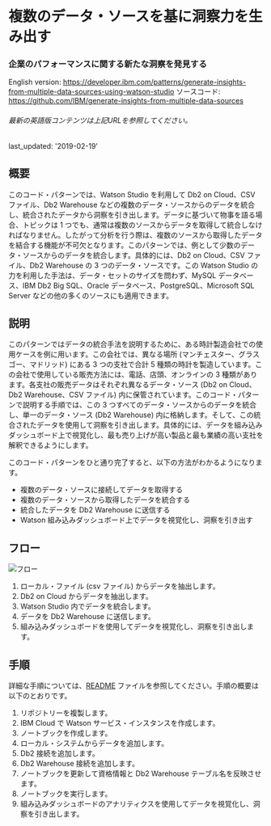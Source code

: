 # 複数のデータ・ソースを基に洞察力を生み出す

### 企業のパフォーマンスに関する新たな洞察を発見する

English version: https://developer.ibm.com/patterns/generate-insights-from-multiple-data-sources-using-watson-studio
  ソースコード: https://github.com/IBM/generate-insights-from-multiple-data-sources

###### 最新の英語版コンテンツは上記URLを参照してください。
last_updated: '2019-02-19'

 
## 概要

このコード・パターンでは、Watson Studio を利用して Db2 on Cloud、CSV ファイル、Db2 Warehouse などの複数のデータ・ソースからのデータを統合し、統合されたデータから洞察を引き出します。データに基づいて物事を語る場合、トピックは 1 つでも、通常は複数のソースからデータを取得して統合しなければなりません。したがって分析を行う際は、複数のソースから取得したデータを結合する機能が不可欠となります。このパターンでは、例として少数のデータ・ソースからのデータを統合します。具体的には、Db2 on Cloud、CSV ファイル、Db2 Warehouse の 3 つのデータ・ソースです。この Watson Studio の力を利用した手法は、データ・セットのサイズを問わず、MySQL データベース、IBM Db2 Big SQL、Oracle データベース、PostgreSQL、Microsoft SQL Server などの他の多くのソースにも適用できます。

## 説明

このパターンではデータの統合手法を説明するために、ある時計製造会社での使用ケースを例に用います。この会社では、異なる場所 (マンチェスター、グラスゴー、マドリッド) にある 3 つの支社で合計 5 種類の時計を製造しています。この会社で使用している販売方法には、電話、店頭、オンラインの 3 種類があります。各支社の販売データはそれぞれ異なるデータ・ソース (Db2 on Cloud、Db2 Warehouse、CSV ファイル) 内に保管されています。このコード・パターンで説明する手順では、この 3 つすべてのデータ・ソースからのデータを統合し、単一のデータ・ソース (Db2 Warehouse) 内に格納します。そして、この統合されたデータを使用して洞察を引き出します。具体的には、データを組み込みダッシュボード上で視覚化し、最も売り上げが高い製品と最も業績の高い支社を解釈できるようにします。

このコード・パターンをひと通り完了すると、以下の方法がわかるようになります。

* 複数のデータ・ソースに接続してデータを取得する
* 複数のデータ・ソースから取得したデータを統合する
* 統合したデータを Db2 Warehouse に送信する
* Watson 組み込みダッシュボード上でデータを視覚化し、洞察を引き出す

## フロー

![フロー](../../images/generate_insights.png)

1. ローカル・ファイル (csv ファイル) からデータを抽出します。
1. Db2 on Cloud からデータを抽出します。
1. Watson Studio 内でデータを統合します。
1. データを Db2 Warehouse に送信します。
1. 組み込みダッシュボードを使用してデータを視覚化し、洞察を引き出します。

## 手順

詳細な手順については、[README](https://github.com/IBM/generate-insights-from-multiple-data-sources/blob/master/README.md) ファイルを参照してください。手順の概要は以下のとおりです。

1. リポジトリーを複製します。
1. IBM Cloud で Watson サービス・インスタンスを作成します。
1. ノートブックを作成します。
1. ローカル・システムからデータを追加します。
1. Db2 接続を追加します。
1. Db2 Warehouse 接続を追加します。
1. ノートブックを更新して資格情報と Db2 Warehouse テーブル名を反映させます。
1. ノートブックを実行します。
1. 組み込みダッシュボードのアナリティクスを使用してデータを視覚化し、洞察を引き出します。
